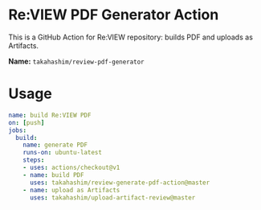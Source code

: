 # Re:VIEW PDF Generator Action

This is a GitHub Action for Re:VIEW repository: builds PDF and uploads as Artifacts.

**Name:** `takahashim/review-pdf-generator`

# Usage

```yaml
name: build Re:VIEW PDF
on: [push]
jobs:
  build:
    name: generate PDF
    runs-on: ubuntu-latest
    steps:
    - uses: actions/checkout@v1
    - name: build PDF
      uses: takahashim/review-generate-pdf-action@master
    - name: upload as Artifacts
      uses: takahashim/upload-artifact-review@master
```

